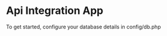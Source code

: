 <h1>Api Integration App</h1>
<p>To get started, configure your database details in config/db.php</p>